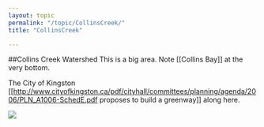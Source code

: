 ```yaml
---
layout: topic
permalink: "/topic/CollinsCreek/"
title: "CollinsCreek"

---
```


##Collins Creek Watershed
This is a big area.  Note [[Collins Bay]] at the very bottom.

The City of Kingston [[http://www.cityofkingston.ca/pdf/cityhall/committees/planning/agenda/2006/PLN_A1006-SchedE.pdf proposes to build a greenway]] along here.

<img src="http://k7Waterfront.org/Images/CollinsCreekWatershedLg.jpg">

